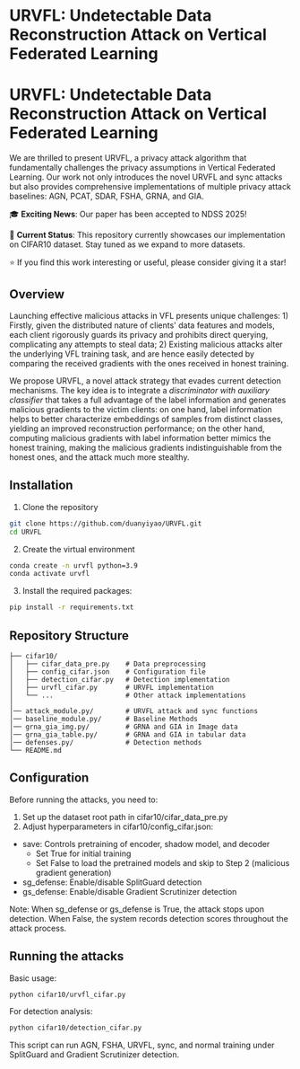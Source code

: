 # URVFL: Undetectable Data Reconstruction Attack on Vertical Federated Learning

# URVFL: Undetectable Data Reconstruction Attack on Vertical Federated Learning


We are thrilled to present URVFL, a privacy attack algorithm that fundamentally challenges the privacy assumptions in Vertical Federated Learning. Our work not only introduces the novel URVFL and sync attacks but also provides comprehensive implementations of multiple privacy attack baselines: AGN, PCAT, SDAR, FSHA, GRNA, and GIA.

🎓 **Exciting News**: Our paper has been accepted to NDSS 2025! 

🚀 **Current Status**: This repository currently showcases our implementation on CIFAR10 dataset. Stay tuned as we expand to more datasets.

⭐ If you find this work interesting or useful, please consider giving it a star!


## Overview
Launching effective malicious attacks in VFL presents unique challenges: 1) Firstly, given the distributed nature of clients' data features and models, each client rigorously guards its privacy and prohibits direct querying, complicating any attempts to steal data; 2) Existing malicious attacks alter the underlying VFL training task, and are hence easily detected by comparing the received gradients with the ones received in honest training.

 We propose URVFL, a novel attack strategy that evades current detection mechanisms. The key idea is to integrate a *discriminator with auxiliary classifier* that takes a full advantage of the label information and generates malicious gradients to the victim clients: on one hand, label information helps to better characterize embeddings of samples from distinct classes, yielding an improved reconstruction performance; on the other hand, computing malicious gradients with label information better mimics the honest training, making the malicious gradients indistinguishable from the honest ones, and the attack much more stealthy.
## Installation

1. Clone the repository
```bash
git clone https://github.com/duanyiyao/URVFL.git
cd URVFL
```
2. Create the virtual environment
```bash
conda create -n urvfl python=3.9
conda activate urvfl
```
3. Install the required packages:

```bash
pip install -r requirements.txt
```
## Repository Structure

```
├── cifar10/
│   ├── cifar_data_pre.py    # Data preprocessing
│   ├── config_cifar.json    # Configuration file
│   ├── detection_cifar.py   # Detection implementation
│   ├── urvfl_cifar.py       # URVFL implementation
│   └── ...                  # Other attack implementations
│
│── attack_module.py/        # URVFL attack and sync functions
│── baseline_module.py/      # Baseline Methods
│── grna_gia_img.py/         # GRNA and GIA in Image data
│── grna_gia_table.py/       # GRNA and GIA in tabular data
│── defenses.py/             # Detection methods
└── README.md
```

## Configuration


Before running the attacks, you need to:

1. Set up the dataset root path in cifar10/cifar_data_pre.py
2. Adjust hyperparameters in cifar10/config_cifar.json:

- save: Controls pretraining of encoder, shadow model, and decoder
    - Set True for initial training
    - Set False to load the pretrained models and skip to Step 2 (malicious gradient generation)
- sg_defense: Enable/disable SplitGuard detection
- gs_defense: Enable/disable Gradient Scrutinizer detection

Note: When sg_defense or gs_defense is True, the attack stops upon detection. When False, the system records detection scores throughout the attack process.


## Running the attacks
Basic usage:

```bash 
python cifar10/urvfl_cifar.py
```
For detection analysis:

```bash 
python cifar10/detection_cifar.py
```

This script can run AGN, FSHA, URVFL, sync, and normal training under SplitGuard and Gradient Scrutinizer detection.